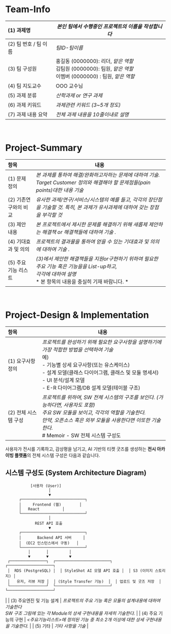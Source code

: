 <!-- Template for PROJECT REPORT of CapstoneDesign 2025-2H, initially written by khyoo -->
<!-- 본 파일은 2025년도 컴공 졸업프로젝트의 <1차보고서> 작성을 위한 기본 양식입니다. -->
<!-- 아래에 "*"..."*" 표시는 italic체로 출력하기 위해서 사용한 것입니다. -->
<!-- "내용"에 해당하는 부분을 지우고, 여러분 과제의 내용을 작성해 주세요. -->

# Team-Info
| (1) 과제명 | *본인 팀에서 수행중인 프로젝트의 이름을 작성합니다*
|:---  |---  |
| (2) 팀 번호 / 팀 이름 | *팀ID-팀이름* |
| (3) 팀 구성원 | 홍길동 (0000000): 리더, *맡은 역할* <br> 김팀원 (0000000): 팀원, *맡은 역할* <br> 이멤버 (0000000) : 팀원, *맡은 역할*			 |
| (4) 팀 지도교수 | OOO 교수님 |
| (5) 과제 분류 | *산학과제 or 연구 과제* |
| (6) 과제 키워드 | *과제관련 키워드 (3~5개 정도)*  |
| (7) 과제 내용 요약 | *전체 과제 내용을 10줄이내로 설명* |

<br>

# Project-Summary
| 항목 | 내용 |
|:---  |---  |
| (1) 문제 정의 | *본 과제를 통하여 해결/완화하고자하는 문제에 대하여 기술. Target Customer 정의와 해결해야 할 문제점들(pain points)대한 내용 기술*  |
| (2) 기존연구와의 비교 | *유사한 과제/연구/서비스/시스템의 예를 들고, 각각의 장단점을 기술할 것. 특히, 본 과제가 유사과제에 대하여 갖는 장점을 부각할 것* |
| (3) 제안 내용 | *본 프로젝트에서 제시한 문제를 해결하기 위해 새롭제 제안하는 해결책 or 해결책들에 대하여 기술 .* |
| (4) 기대효과 및 의의 | *프로젝트의 결과물을 통하여 얻을 수 있는 기대효과 및 의의에 대하여 기술 .* |
| (5) 주요 기능 리스트 | *(3)에서 제안한 해결책들을 지원or구현하기 위하여 필요한 주요 기능 혹은 기능을을 List-up하고, <br> 각각에 대하여 설명* <br> * 본 항목의 내용을 충실히 기재 바람니다. *|

<br>
 
# Project-Design & Implementation
| 항목 | 내용 |
|:---  |---  |
| (1) 요구사항 정의 | *프로젝트를 완성하기 위해 필요한 요구사항을 설명하기에 가장 적합한 방법을 선택하여 기술* <br> 예) <br> - 기능별 상세 요구사항(또는 유스케이스) <br> - 설계 모델(클래스 다이어그램, 클래스 및 모듈 명세서) <br> - UI 분석/설계 모델 <br> - E-R 다이어그램/DB 설계 모델(테이블 구조) |
| (2) 전체 시스템 구성 | *프로젝트를 위하여, SW 전체 시스템의 구조를 보인다. (가능하다면, 사용자도 포함) <br> 주요 SW 모듈을 보이고, 각각의 역할을 기술한다. <br>만약, 오픈소스 혹은 외부 모듈을 사용한다면 이또한 기술한다.* <br> # Memoir - SW 전체 시스템 구성도

사용자가 전시를 기록하고, 감상평을 남기고, AI 기반의 티켓 굿즈를 생성하는 **전시 아카이빙 플랫폼**의 전체 시스템 구성은 다음과 같습니다.

## 시스템 구성도 (System Architecture Diagram)

```plaintext
           [사용자 (User)]
                   │
                   ▼
      ┌────────────────────────────┐
      │     Frontend (웹)        │
      │   React          │
      └────────────────────────────┘
                   │
             REST API 호출
                   ▼
      ┌────────────────────────────┐
      │       Backend API 서버     │
      │  (EC2 인스턴스에서 구동)   │
      └────────────────────────────┘
          │       │         │
          ▼       ▼         ▼
 ┌────────────────┐  ┌────────────────────────┐  ┌────────────────────┐
 │  RDS (PostgreSQL) │  │ StyleShot AI 모델 API 호출 │  │ S3 (이미지 스토리지) │
 │   유저, 리뷰 저장 │  │ (Style Transfer 기능)  │  │ 업로드 및 굿즈 저장  │
 └────────────────┘  └────────────────────────┘  └────────────────────┘
```
|
| (3) 주요엔진 및 기능 설계 | *프로젝트의 주요 기능 혹은 모듈의 설계내용에 대하여 기술한다 <br> SW 구조 그림에 있는 각 Module의 상세 구현내용을 자세히 기술한다.* |
| (4) 주요 기능의 구현 | *<주요기능리스트>에 정의된 기능 중 최소 2개 이상에 대한 상세 구현내용을 기술한다.* |
| (5) 기타 | *기타 사항을 기술*  |

<br>
